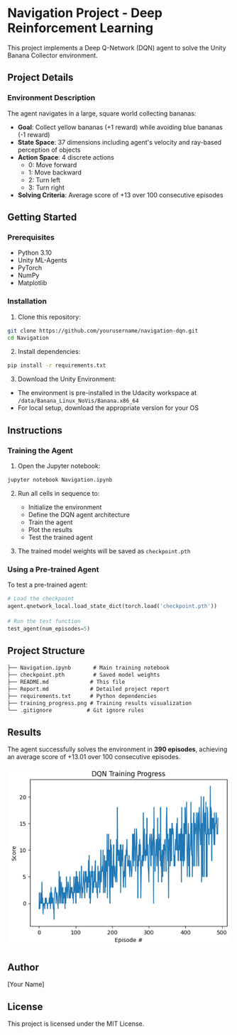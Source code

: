 # Navigation Project - Deep Reinforcement Learning

This project implements a Deep Q-Network (DQN) agent to solve the Unity Banana Collector environment.

## Project Details

### Environment Description
The agent navigates in a large, square world collecting bananas:
- **Goal**: Collect yellow bananas (+1 reward) while avoiding blue bananas (-1 reward)
- **State Space**: 37 dimensions including agent's velocity and ray-based perception of objects
- **Action Space**: 4 discrete actions
  - 0: Move forward
  - 1: Move backward
  - 2: Turn left
  - 3: Turn right
- **Solving Criteria**: Average score of +13 over 100 consecutive episodes

## Getting Started

### Prerequisites
- Python 3.10
- Unity ML-Agents
- PyTorch
- NumPy
- Matplotlib

### Installation

1. Clone this repository:
```bash
git clone https://github.com/yourusername/navigation-dqn.git
cd Navigation
```

2. Install dependencies:
```bash
pip install -r requirements.txt
```

3. Download the Unity Environment:
- The environment is pre-installed in the Udacity workspace at `/data/Banana_Linux_NoVis/Banana.x86_64`
- For local setup, download the appropriate version for your OS

## Instructions

### Training the Agent

1. Open the Jupyter notebook:
```bash
jupyter notebook Navigation.ipynb
```

2. Run all cells in sequence to:
   - Initialize the environment
   - Define the DQN agent architecture
   - Train the agent
   - Plot the results
   - Test the trained agent

3. The trained model weights will be saved as `checkpoint.pth`

### Using a Pre-trained Agent

To test a pre-trained agent:
```python
# Load the checkpoint
agent.qnetwork_local.load_state_dict(torch.load('checkpoint.pth'))

# Run the test function
test_agent(num_episodes=5)
```

## Project Structure

```
├── Navigation.ipynb       # Main training notebook
├── checkpoint.pth         # Saved model weights
├── README.md             # This file
├── Report.md             # Detailed project report
├── requirements.txt      # Python dependencies
├── training_progress.png # Training results visualization
└── .gitignore           # Git ignore rules
```

## Results

The agent successfully solves the environment in **390 episodes**, achieving an average score of +13.01 over 100 consecutive episodes.

![Training Progress](training_progress.png)

## Author

[Your Name]

## License

This project is licensed under the MIT License.